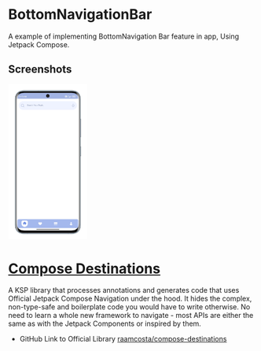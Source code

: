 # BottomNavigationBar
A example of implementing BottomNavigation Bar feature in app,
Using Jetpack Compose.

Screenshots
-----------------
<p>
<img src="/images/Img_1.png" width="32%"/>
</p>


<h1> 
   <a href="https://composedestinations.rafaelcosta.xyz">Compose Destinations</a>
</h1>

A KSP library that processes annotations and generates code that uses Official Jetpack Compose Navigation under the hood. It hides the complex, non-type-safe and boilerplate code you would have to write otherwise.
No need to learn a whole new framework to navigate - most APIs are either the same as with the Jetpack Components or inspired by them.

- GitHub Link to Official Library [raamcosta/compose-destinations](https://github.com/raamcosta/compose-destinations)
